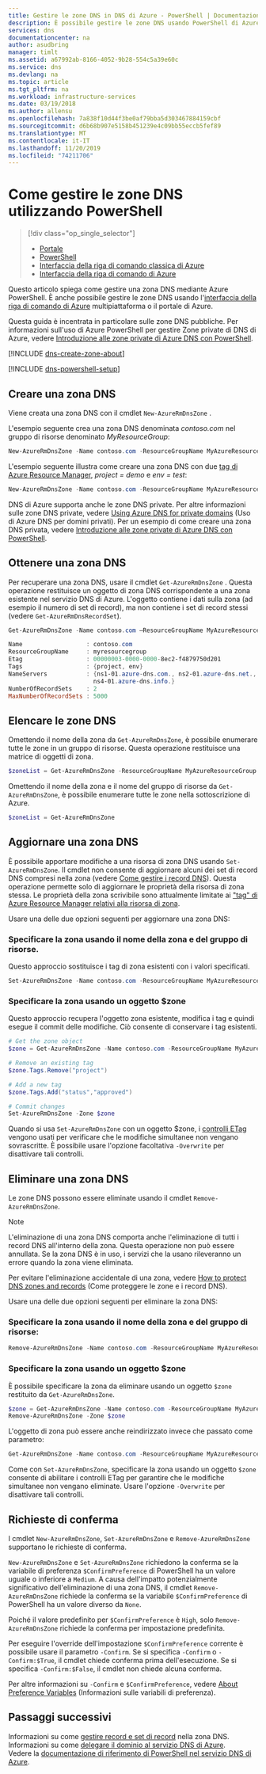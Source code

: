 ```yaml
---
title: Gestire le zone DNS in DNS di Azure - PowerShell | Documentazione Microsoft
description: È possibile gestire le zone DNS usando PowerShell di Azure. Questo articolo illustra come aggiornare, eliminare e creare le zone DNS in DNS di Azure
services: dns
documentationcenter: na
author: asudbring
manager: timlt
ms.assetid: a67992ab-8166-4052-9b28-554c5a39e60c
ms.service: dns
ms.devlang: na
ms.topic: article
ms.tgt_pltfrm: na
ms.workload: infrastructure-services
ms.date: 03/19/2018
ms.author: allensu
ms.openlocfilehash: 7a838f10d44f3be0af79bba5d303467884159cbf
ms.sourcegitcommit: d6b68b907e5158b451239e4c09bb55eccb5fef89
ms.translationtype: MT
ms.contentlocale: it-IT
ms.lasthandoff: 11/20/2019
ms.locfileid: "74211706"
---
```

# <a name="how-to-manage-dns-zones-using-powershell"></a>Come gestire le zone DNS utilizzando PowerShell

> [!div class="op_single_selector"]
> * [Portale](dns-operations-dnszones-portal.md)
> * [PowerShell](dns-operations-dnszones.md)
> * [Interfaccia della riga di comando classica di Azure](dns-operations-dnszones-cli-nodejs.md)
> * [Interfaccia della riga di comando di Azure](dns-operations-dnszones-cli.md)

Questo articolo spiega come gestire una zona DNS mediante Azure PowerShell. È anche possibile gestire le zone DNS usando l'[interfaccia della riga di comando di Azure](dns-operations-dnszones-cli.md) multipiattaforma o il portale di Azure.

Questa guida è incentrata in particolare sulle zone DNS pubbliche. Per informazioni sull'uso di Azure PowerShell per gestire Zone private di DNS di Azure, vedere [Introduzione alle zone private di Azure DNS con PowerShell](private-dns-getstarted-powershell.md).

[!INCLUDE [dns-create-zone-about](../../includes/dns-create-zone-about-include.md)]

[!INCLUDE [dns-powershell-setup](../../includes/dns-powershell-setup-include.md)]


## <a name="create-a-dns-zone"></a>Creare una zona DNS

Viene creata una zona DNS con il cmdlet `New-AzureRmDnsZone` .

L'esempio seguente crea una zona DNS denominata *contoso.com* nel gruppo di risorse denominato *MyResourceGroup*:

```powershell
New-AzureRmDnsZone -Name contoso.com -ResourceGroupName MyAzureResourceGroup
```

L'esempio seguente illustra come creare una zona DNS con due [tag di Azure Resource Manager](dns-zones-records.md#tags), *project = demo* e *env = test*:

```powershell
New-AzureRmDnsZone -Name contoso.com -ResourceGroupName MyAzureResourceGroup -Tag @{ project="demo"; env="test" }
```

DNS di Azure supporta anche le zone DNS private.  Per altre informazioni sulle zone DNS private, vedere [Using Azure DNS for private domains](private-dns-overview.md) (Uso di Azure DNS per domini privati). Per un esempio di come creare una zona DNS privata, vedere [Introduzione alle zone private di Azure DNS con PowerShell](./private-dns-getstarted-powershell.md).

## <a name="get-a-dns-zone"></a>Ottenere una zona DNS

Per recuperare una zona DNS, usare il cmdlet `Get-AzureRmDnsZone` . Questa operazione restituisce un oggetto di zona DNS corrispondente a una zona esistente nel servizio DNS di Azure. L'oggetto contiene i dati sulla zona (ad esempio il numero di set di record), ma non contiene i set di record stessi (vedere `Get-AzureRmDnsRecordSet`).

```powershell
Get-AzureRmDnsZone -Name contoso.com –ResourceGroupName MyAzureResourceGroup

Name                  : contoso.com
ResourceGroupName     : myresourcegroup
Etag                  : 00000003-0000-0000-8ec2-f4879750d201
Tags                  : {project, env}
NameServers           : {ns1-01.azure-dns.com., ns2-01.azure-dns.net., ns3-01.azure-dns.org.,
                        ns4-01.azure-dns.info.}
NumberOfRecordSets    : 2
MaxNumberOfRecordSets : 5000
```

## <a name="list-dns-zones"></a>Elencare le zone DNS

Omettendo il nome della zona da `Get-AzureRmDnsZone`, è possibile enumerare tutte le zone in un gruppo di risorse. Questa operazione restituisce una matrice di oggetti di zona.

```powershell
$zoneList = Get-AzureRmDnsZone -ResourceGroupName MyAzureResourceGroup
```

Omettendo il nome della zona e il nome del gruppo di risorse da `Get-AzureRmDnsZone`, è possibile enumerare tutte le zone nella sottoscrizione di Azure.

```powershell
$zoneList = Get-AzureRmDnsZone
```

## <a name="update-a-dns-zone"></a>Aggiornare una zona DNS

È possibile apportare modifiche a una risorsa di zona DNS usando `Set-AzureRmDnsZone`. Il cmdlet non consente di aggiornare alcuni dei set di record DNS compresi nella zona (vedere [Come gestire i record DNS](dns-operations-recordsets.md)). Questa operazione permette solo di aggiornare le proprietà della risorsa di zona stessa. Le proprietà della zona scrivibile sono attualmente limitate ai ["tag" di Azure Resource Manager relativi alla risorsa di zona](dns-zones-records.md#tags).

Usare una delle due opzioni seguenti per aggiornare una zona DNS:

### <a name="specify-the-zone-using-the-zone-name-and-resource-group"></a>Specificare la zona usando il nome della zona e del gruppo di risorse.

Questo approccio sostituisce i tag di zona esistenti con i valori specificati.

```powershell
Set-AzureRmDnsZone -Name contoso.com -ResourceGroupName MyAzureResourceGroup -Tag @{ project="demo"; env="test" }
```

### <a name="specify-the-zone-using-a-zone-object"></a>Specificare la zona usando un oggetto $zone

Questo approccio recupera l'oggetto zona esistente, modifica i tag e quindi esegue il commit delle modifiche. Ciò consente di conservare i tag esistenti.

```powershell
# Get the zone object
$zone = Get-AzureRmDnsZone -Name contoso.com -ResourceGroupName MyAzureResourceGroup

# Remove an existing tag
$zone.Tags.Remove("project")

# Add a new tag
$zone.Tags.Add("status","approved")

# Commit changes
Set-AzureRmDnsZone -Zone $zone
```

Quando si usa `Set-AzureRmDnsZone` con un oggetto $zone, i [controlli ETag](dns-zones-records.md#etags) vengono usati per verificare che le modifiche simultanee non vengano sovrascritte. È possibile usare l'opzione facoltativa `-Overwrite` per disattivare tali controlli.

## <a name="delete-a-dns-zone"></a>Eliminare una zona DNS

Le zone DNS possono essere eliminate usando il cmdlet `Remove-AzureRmDnsZone`.

> [!NOTE]
> L'eliminazione di una zona DNS comporta anche l'eliminazione di tutti i record DNS all'interno della zona. Questa operazione non può essere annullata. Se la zona DNS è in uso, i servizi che la usano rileveranno un errore quando la zona viene eliminata.
>
>Per evitare l'eliminazione accidentale di una zona, vedere [How to protect DNS zones and records](dns-protect-zones-recordsets.md) (Come proteggere le zone e i record DNS).


Usare una delle due opzioni seguenti per eliminare la zona DNS:

### <a name="specify-the-zone-using-the-zone-name-and-resource-group-name"></a>Specificare la zona usando il nome della zona e del gruppo di risorse:

```powershell
Remove-AzureRmDnsZone -Name contoso.com -ResourceGroupName MyAzureResourceGroup
```

### <a name="specify-the-zone-using-a-zone-object"></a>Specificare la zona usando un oggetto $zone

È possibile specificare la zona da eliminare usando un oggetto `$zone` restituito da `Get-AzureRmDnsZone`.

```powershell
$zone = Get-AzureRmDnsZone -Name contoso.com -ResourceGroupName MyAzureResourceGroup
Remove-AzureRmDnsZone -Zone $zone
```

L'oggetto di zona può essere anche reindirizzato invece che passato come parametro:

```powershell
Get-AzureRmDnsZone -Name contoso.com -ResourceGroupName MyAzureResourceGroup | Remove-AzureRmDnsZone

```

Come con `Set-AzureRmDnsZone`, specificare la zona usando un oggetto `$zone` consente di abilitare i controlli ETag per garantire che le modifiche simultanee non vengano eliminate. Usare l'opzione `-Overwrite` per disattivare tali controlli.

## <a name="confirmation-prompts"></a>Richieste di conferma

I cmdlet `New-AzureRmDnsZone`, `Set-AzureRmDnsZone` e `Remove-AzureRmDnsZone` supportano le richieste di conferma.

`New-AzureRmDnsZone` e `Set-AzureRmDnsZone` richiedono la conferma se la variabile di preferenza `$ConfirmPreference` di PowerShell ha un valore uguale o inferiore a `Medium`. A causa dell'impatto potenzialmente significativo dell'eliminazione di una zona DNS, il cmdlet `Remove-AzureRmDnsZone` richiede la conferma se la variabile `$ConfirmPreference` di PowerShell ha un valore diverso da `None`.

Poiché il valore predefinito per `$ConfirmPreference` è `High`, solo `Remove-AzureRmDnsZone` richiede la conferma per impostazione predefinita.

Per eseguire l'override dell'impostazione `$ConfirmPreference` corrente è possibile usare il parametro `-Confirm`. Se si specifica `-Confirm` o `-Confirm:$True`, il cmdlet chiede conferma prima dell'esecuzione. Se si specifica `-Confirm:$False`, il cmdlet non chiede alcuna conferma.

Per altre informazioni su `-Confirm` e `$ConfirmPreference`, vedere [About Preference Variables](/powershell/module/microsoft.powershell.core/about/about_preference_variables) (Informazioni sulle variabili di preferenza).

## <a name="next-steps"></a>Passaggi successivi

Informazioni su come [gestire record e set di record](dns-operations-recordsets.md) nella zona DNS.
<br>
Informazioni su come [delegare il dominio al servizio DNS di Azure](dns-domain-delegation.md).
<br>
Vedere la [documentazione di riferimento di PowerShell nel servizio DNS di Azure](/powershell/module/azurerm.dns).

